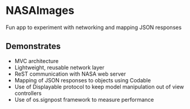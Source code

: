 # NASAImages
Fun app to experiment with networking and mapping JSON responses

## Demonstrates

- MVC architecture
- Lightweight, reusable network layer
- ReST communication with NASA web server
- Mapping of JSON responses to objects using Codable
- Use of Displayable protocol to keep model manipulation out of view controllers
- Use of os.signpost framework to measure performance

